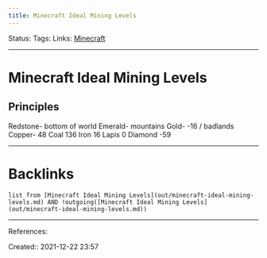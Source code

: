 ```yaml
---
title: Minecraft Ideal Mining Levels
---
```

Status: 
Tags: 
Links: [Minecraft](out/minecraft.md)
___
# Minecraft Ideal Mining Levels
## Principles
Redstone- bottom of world
Emerald- mountains
Gold- -16 / badlands
Copper- 48
Coal 136
Iron 16
Lapis 0
Diamond -59
___
# Backlinks
```dataview
list from [Minecraft Ideal Mining Levels](out/minecraft-ideal-mining-levels.md) AND !outgoing([Minecraft Ideal Mining Levels](out/minecraft-ideal-mining-levels.md))
```
___
References:

Created:: 2021-12-22 23:57
